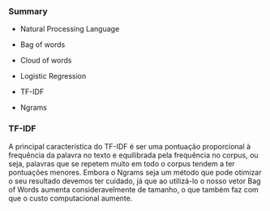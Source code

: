 ### Summary

* Natural Processing Language

* Bag of words

* Cloud of words

* Logistic Regression

* TF-IDF

* Ngrams


### TF-IDF

A principal característica do TF-IDF é ser uma pontuação proporcional à frequência da palavra no texto e equilibrada pela frequência no corpus, ou seja, palavras que se repetem muito em todo o corpus tendem a ter pontuações menores. Embora o Ngrams seja um método que pode otimizar o seu resultado devemos ter cuidado, já que ao utilizá-lo o nosso vetor Bag of Words aumenta consideravelmente de tamanho, o que também faz com que o custo computacional aumente.
